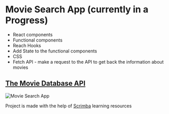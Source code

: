 # Movie Search App (currently in a Progress)

- React components
- Functional components
- Reach Hooks
- Add State to the functional components
- CSS
- Fetch API - make a request to the API to get back the information about movies

## [The Movie Database API](https://www.themoviedb.org/)
![Movie Search App](https://user-images.githubusercontent.com/82247833/217738088-eabe7dff-9415-4f2b-a209-ebd4d59a4c4c.gif)

Project is made with the help of [Scrimba](https://scrimba.com/allcourses) learning resources
